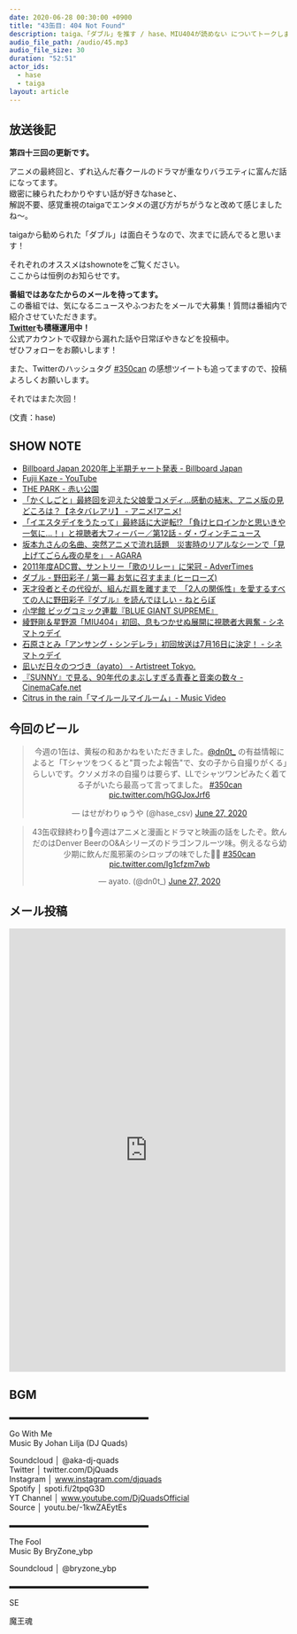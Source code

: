 ```yaml
---
date: 2020-06-28 00:30:00 +0900 
title: "43缶目: 404 Not Found"
description: taiga、「ダブル」を推す / hase、MIU404が読めない についてトークしました。
audio_file_path: /audio/45.mp3
audio_file_size: 30
duration: "52:51"
actor_ids:
  - hase
  - taiga
layout: article
---
```


## 放送後記

__第四十三回の更新です。__

アニメの最終回と、ずれ込んだ春クールのドラマが重なりバラエティに富んだ話になってます。  
緻密に練られたわかりやすい話が好きなhaseと、  
解説不要、感覚重視のtaigaでエンタメの選び方がちがうなと改めて感じましたね〜。  

taigaから勧められた「ダブル」は面白そうなので、次までに読んでると思います！  

それぞれのオススメはshownoteをご覧ください。  
ここからは恒例のお知らせです。

__番組ではあなたからのメールを待ってます。__  
この番組では、気になるニュースやふつおたをメールで大募集！質問は番組内で紹介させていただきます。  
__[Twitter](https://twitter.com/am350can)も積極運用中！__  
公式アカウントで収録から漏れた話や日常ぼやきなどを投稿中。  
ぜひフォローをお願いします！  

また、Twitterのハッシュタグ [#350can](https://twitter.com/search?q=%23350can&src=hashtag_click) の感想ツイートも追ってますので、投稿よろしくお願いします。

それではまた次回！

(文責：hase)

## SHOW NOTE

- [Billboard Japan 2020年上半期チャート発表 - Billboard Japan](http://www.billboard-japan.com/special/detail/2937)
- [Fujii Kaze - YouTube](https://www.youtube.com/channel/UCNIy6zQyP7SuLEIaiwymfUA)
- [THE PARK - 赤い公園](https://www.akaiko-en.com/thepark/)
- [「かくしごと」最終回を迎えた父娘愛コメディ…感動の結末、アニメ版の見どころは？【ネタバレアリ】 - アニメ!アニメ!](https://animeanime.jp/article/2020/06/27/54613.html)
- [「イエスタデイをうたって」最終話に大逆転!? 「負けヒロインかと思いきや一気に…！」と視聴者大フィーバー／第12話 - ダ・ヴィンチニュース](https://ddnavi.com/news/637932/a/)
- [坂本九さんの名曲、突然アニメで流れ話題　災害時のリアルなシーンで「見上げてごらん夜の星を」 - AGARA](https://www.agara.co.jp/article/66780)
- [2011年度ADC賞、サントリー「歌のリレー」に栄冠 - AdverTimes](https://www.advertimes.com/20110705/article22001/)
- [ダブル - 野田彩子 / 第一幕 お気に召すまま (ヒーローズ)](https://viewer.heros-web.com/episode/10834108156642488617)
- [天才役者とその代役が、組んだ肩を離すまで　「2人の関係性」を愛するすべての人に野田彩子『ダブル』を読んでほしい - ねとらぼ](https://nlab.itmedia.co.jp/nl/articles/1906/24/news070.html)
- [小学館 ビッグコミック連載『BLUE GIANT SUPREME』](https://bluegiant.jp/)
- [綾野剛＆星野源「MIU404」初回、息もつかせぬ展開に視聴者大興奮 - シネマトゥデイ](https://www.cinematoday.jp/news/N0116984)
- [石原さとみ「アンサング・シンデレラ」初回放送は7月16日に決定！ - シネマトゥデイ](https://www.cinematoday.jp/news/N0116608)
- [凪いだ日々のつづき（ayato） - Artistreet Tokyo.](https://artistreet.official.ec/items/29162585)
- [『SUNNY』で見る、90年代のまぶしすぎる青春と音楽の数々 - CinemaCafe.net](https://www.cinemacafe.net/article/2018/09/01/58132.html)
- [Citrus in the rain「マイルールマイルーム」- Music Video](https://www.youtube.com/watch?v=gnN5KFpihB4)

## 今回のビール

<center>
<blockquote class="twitter-tweet"><p lang="ja" dir="ltr">今週の1缶は、黄桜の和あかねをいただきました。<a href="https://twitter.com/dn0t_?ref_src=twsrc%5Etfw">@dn0t_</a> の有益情報によると「Tシャツをつくると&quot;買ったよ報告&quot;で、女の子から自撮りがくる」らしいです。クソメガネの自撮りは要らず、LLでシャツワンピみたく着てる子がいたら最高って言ってました。 <a href="https://twitter.com/hashtag/350can?src=hash&amp;ref_src=twsrc%5Etfw">#350can</a> <a href="https://t.co/hGGJoxJrf6">pic.twitter.com/hGGJoxJrf6</a></p>&mdash; はせがわりゅうや (@hase_csv) <a href="https://twitter.com/hase_csv/status/1276763542616551424?ref_src=twsrc%5Etfw">June 27, 2020</a></blockquote> <script async src="https://platform.twitter.com/widgets.js" charset="utf-8"></script>

<blockquote class="twitter-tweet"><p lang="ja" dir="ltr">43缶収録終わり🍻今週はアニメと漫画とドラマと映画の話をしたぞ。飲んだのはDenver BeerのO&amp;Aシリーズのドラゴンフルーツ味。例えるなら幼少期に飲んだ風邪薬のシロップの味でした🧑‍💻 <a href="https://twitter.com/hashtag/350can?src=hash&amp;ref_src=twsrc%5Etfw">#350can</a> <a href="https://t.co/Ig1cfzm7wb">pic.twitter.com/Ig1cfzm7wb</a></p>&mdash; ayato. (@dn0t_) <a href="https://twitter.com/dn0t_/status/1276761618278318081?ref_src=twsrc%5Etfw">June 27, 2020</a></blockquote> <script async src="https://platform.twitter.com/widgets.js" charset="utf-8"></script>
</center>

## メール投稿
<div class="iframe-wrapper">
<iframe src="https://docs.google.com/forms/d/e/1FAIpQLSfTZ99ZtY5BJtHk38i7c_p3AdF-uIGnOOsc6W05wV6L0MTAQg/viewform?embedded=true" width="500" height="800" frameborder="0" marginheight="0" marginwidth="0">読み込んでいます…</iframe>
</div>

## BGM
▬▬▬▬▬▬▬▬▬▬▬▬▬▬▬▬▬▬  

Go With Me  
Music By Johan Lilja (DJ Quads)  

Soundcloud │ @aka-dj-quads  
Twitter │ twitter.com/DjQuads  
Instagram │ www.instagram.com/djquads  
Spotify │ spoti.fi/2tpqG3D  
YT Channel │ www.youtube.com/DjQuadsOfficial  
Source │ youtu.be/-1kwZAEytEs  

▬▬▬▬▬▬▬▬▬▬▬▬▬▬▬▬▬▬  

The Fool  
Music By BryZone_ybp  

Soundcloud │ @bryzone_ybp  

▬▬▬▬▬▬▬▬▬▬▬▬▬▬▬▬▬▬  

SE

魔王魂
